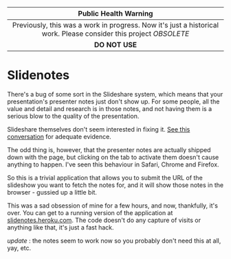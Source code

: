 
|Public Health Warning|
|:-:|
| Previously, this was a work in progress. Now it's just a historical work. Please consider this project _OBSOLETE_
|**DO NOT USE**

# Slidenotes

There's a bug of some sort in the Slideshare system, which means that your presentation's presenter notes just don't show up. For some people, all the value and detail and research is in those notes, and not having them is a serious blow to the quality of the presentation.

Slideshare themselves don't seem interested in fixing it. [See this conversation](http://help.slideshare.com/entries/302553) for adequate evidence.

The odd thing is, however, that the presenter notes are actually shipped down with the page, but clicking on the tab to activate them doesn't cause anything to happen. I've seen this behaviour in Safari, Chrome and Firefox. 

So this is a trivial application that allows you to submit the URL of the slideshow you want to fetch the notes for, and it will show those notes in the browser - gussied up a little bit.

This was a sad obsession of mine for a few hours, and now, thankfully, it's over. You can get to a running version of the application at [slidenotes.heroku.com](http://slidenotes.heroku.com). The code doesn't do any capture of visits or anything like that, it's just a fast hack.

*update* : the notes seem to work now so you probably don't need this at all, yay, etc.
